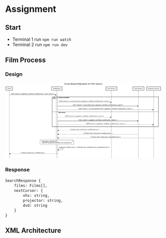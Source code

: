 # Assignment

## Start 
- Terminal 1 run ```npm run watch```
- Terminal 2 run ```npm run dev```


## Film Process 

### Design 
![Film Image](design/FilmProcess.png)

### Response 

```
SearchResponse {
    films: Films[],
    nextCursor: {
        vhs: string, 
        projector: string, 
        dvd: string
    }
}
```


## XML Architecture 
